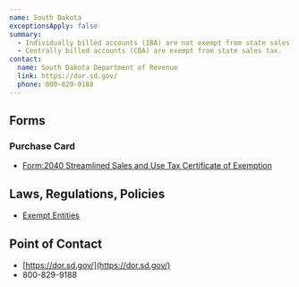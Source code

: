 ```yaml
---
name: South Dakota
exceptionsApply: false
summary:
  - Individually billed accounts (IBA) are not exempt from state sales tax.
  - Centrally billed accounts (CBA) are exempt from state sales tax.
contact:
  name: South Dakota Department of Revenue
  link: https://dor.sd.gov/
  phone: 800-829-9188
---
```


## Forms

### Purchase Card

* [Form:2040 Streamlined Sales and Use Tax Certificate of Exemption](https://sddor.seamlessdocs.com/f/2040)

## Laws, Regulations, Policies

* [Exempt Entities](https://dor.sd.gov/media/sgxnhnhl/exemptentities.pdf#:~:text=Federal%20Government%20and%20the%20South%20Dakota%20Department%20of,required%20to%20collect%20sales%20tax%20on%20taxable%20sales.)

## Point of Contact
- [https://dor.sd.gov/](https://dor.sd.gov/)
- 800-829-9188